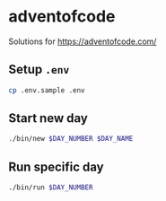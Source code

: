 # adventofcode

Solutions for <https://adventofcode.com/>

## Setup `.env`

```sh
cp .env.sample .env
```

## Start new day

```sh
./bin/new $DAY_NUMBER $DAY_NAME
```

## Run specific day

```sh
./bin/run $DAY_NUMBER
```
